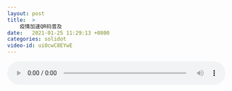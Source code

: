 ```yaml
---
layout: post
title:  >
    疫情加速QR码普及
date:   2021-01-25 11:29:13 +0800
categories: solidot
video-id: uiOcwC8EYwE
---
```


<audio src="/assets/e53971f1d6b1564bc546553782037989.mp3" style="width: 100%;" controls></audio>

